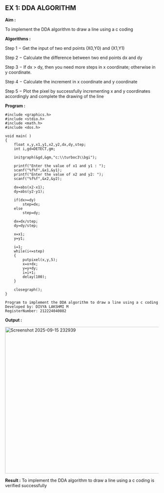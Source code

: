 ## EX 1: DDA ALGORITHM 

**Aim :**

To  implement the DDA algorithm to draw a line using a c coding

**Algorithms :**

Step 1 − Get the input of two end points (X0,Y0) and (X1,Y1)

Step 2 − Calculate the difference between two end points dx and  dy 

Step 3 − If dx > dy, then you need more steps in x coordinate; otherwise in y coordinate.

Step 4 − Calculate the increment in x coordinate and y coordinate

Step 5 − Plot the pixel by successfully incrementing x and y coordinates accordingly and complete the drawing of the line

**Program :**
~~~
#include <graphics.h>
#include <stdio.h>
#include <math.h>
#include <dos.h>

void main( )
{
	float x,y,x1,y1,x2,y2,dx,dy,step;
	int i,gd=DETECT,gm;

	initgraph(&gd,&gm,"c:\\turboc3\\bgi");

	printf("Enter the value of x1 and y1 : ");
	scanf("%f%f",&x1,&y1);
	printf("Enter the value of x2 and y2: ");
	scanf("%f%f",&x2,&y2);

	dx=abs(x2-x1);
	dy=abs(y2-y1);

	if(dx>=dy)
		step=dx;
	else
		step=dy;

	dx=dx/step;
	dy=dy/step;

	x=x1;
	y=y1;

	i=1;
	while(i<=step)
	{
		putpixel(x,y,5);
		x=x+dx;
		y=y+dy;
		i=i+1;
		delay(100);
	}

	closegraph();
}

Program to implement the DDA algorithm to draw a line using a c coding
Developed by: DIVYA LAKSHMI M 
RegisterNumber: 212224040082
~~~

**Output :**

<img width="636" height="481" alt="Screenshot 2025-09-15 232939" src="https://github.com/user-attachments/assets/33e32761-9f01-4c84-a185-a0db1ce2c44a" />

**Result :**
To implement the DDA algorithm to draw a line using a c coding is verified successfully
